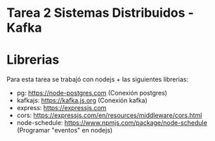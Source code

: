 # Tarea 2 Sistemas Distribuidos - Kafka

# Librerias

Para esta tarea se trabajó con nodejs + las siguientes librerias:
- pg: https://node-postgres.com (Conexión postgres)
- kafkajs: https://kafka.js.org (Conexión kafka)
- express: https://expressjs.com
- cors: https://expressjs.com/en/resources/middleware/cors.html
- node-schedule: https://www.npmjs.com/package/node-schedule (Programar "eventos" en nodejs)
